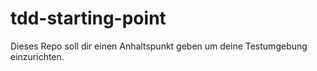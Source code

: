 # tdd-starting-point
Dieses Repo soll dir einen Anhaltspunkt geben um deine Testumgebung einzurichten.
